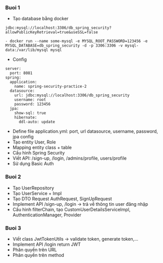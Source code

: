 ### Buoi 1

- Tạo database bằng docker

```
jdbc:mysql://localhost:3306/db_spring_security?allowPublicKeyRetrieval=true&useSSL=false

- docker run --name some-mysql -e MYSQL_ROOT_PASSWORD=123456 -e MYSQL_DATABASE=db_spring_security -d -p 3306:3306 -v mysql-data:/var/lib/mysql mysql

```

- Config

```
server:
  port: 8081
spring:
  application:
    name: spring-security-practice-2
  datasource:
    url: jdbc:mysql://localhost:3306/db_spring_security
    username: root
    password: 123456
  jpa:
    show-sql: true
    hibernate:
      ddl-auto: update
```

- Define file application.yml: port, url datasource, username, password, jpa config
- Tạo entity User, Role
- Mapping entity class + table
- Cấu hình Spring Security
- Viết API: /sign-up, /login, /admins/profile, users/profile
- Sử dụng Basic Auth

### Buoi 2

- Tạo UserRepository
- Tạo UserService + Impl
- Tạo DTO Request AuthRequest, SignUpRequest
- Implement API /sign-up, /login -> trả về thông tin user đăng nhập
- Cấu hình filterChain, tạo CustomUserDetailsServiceImpl, AuthenticationManager, Provider

### Buoi 3

- Viết class JwtTokenUtils -> validate token, generate token,...
- Implement API /login return JWT
- Phân quyền trên URL
- Phân quyền trên method